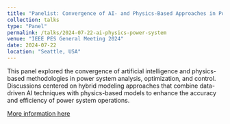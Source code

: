 ```yaml
---
title: "Panelist: Convergence of AI- and Physics-Based Approaches in Power System Analysis, Optimization, and Control"
collection: talks
type: "Panel"
permalink: /talks/2024-07-22-ai-physics-power-system
venue: "IEEE PES General Meeting 2024"
date: 2024-07-22
location: "Seattle, USA"
---
```

This panel explored the convergence of artificial intelligence and physics-based methodologies in power system analysis, optimization, and control. Discussions centered on hybrid modeling approaches that combine data-driven AI techniques with physics-based models to enhance the accuracy and efficiency of power system operations.

[More information here](https://pes-gm.org/seattle-2024/)
